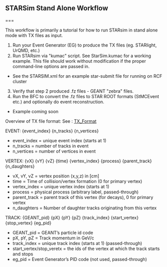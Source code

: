 ## STARSim Stand Alone Workflow 
===

This workflow is primarily a tutorial for how to run STARsim in stand alone mode with TX files as input.

1. Run your Event Generator (EG) to produce the TX files (eg. STARlight, UrQMD, etc.)
2. Run STARsim via "kumac" script. See StarSim.kumac for a working example. This file should work without modification if the proper command-line options are passed in.
 - See the STARSIM.xml for an example star-submit file for running on RCF cluster
3. Verify that step 2 produced .fz files - GEANT "zebra" files. 
4. Run the BFC to convert the .fz files to STAR ROOT formats (StMCEvent etc.) and optionally do event reconstruction.
 - Example coming soon

Overview of TX file format:
See : [TX_Format](http://www.star.bnl.gov/public/comp/simu/gstar/Manual/txformat.html)

EVENT: {event_index} {n_tracks} {n_vertices} 
- event_index = unique event index (starts at 1)
- n_tracks = number of tracks in event
- n_vertices = number of vertices in event

VERTEX: {vX} {vY} {vZ} {time} {vertex_index} {process} {parent_track} {n_daughters}  
- vX, vY, vZ = vertex position (x,y,z) in [cm]
- time = Time of collision/vertex formation (0 for primary vertex)
- vertex_index = unique vertex index (starts at 1)
- process = physical process (arbitrary label, passed-through)
- parent_track = parent track of this vertex (for decays), 0 for primary vertex 
- n_daughters = Number of daughter tracks originating from this vertex

TRACK: {GEANT_pid} {pX} {pY} {pZ} {track_index} {start_vertex} {stop_vertex} {eg_pid}
- GEANT_pid = GEANT’s particle id code
- pX, pY, pZ = Track momentum in GeV/c
- track_index = unique track index (starts at 1) (passed-through)
- start_vertex/stop_veretx = the ids of the vertex at which the track starts and stops
- eg_pid = Event Generator’s PID code (not used, passed-through)